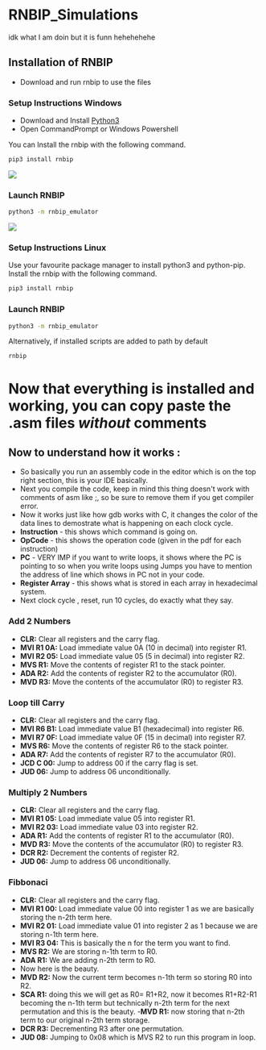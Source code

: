 # RNBIP_Simulations
idk what I am doin but it is funn hehehehehe

## Installation of RNBIP
- Download and run rnbip to use the files
### Setup Instructions Windows
  - Download and Install [Python3](https://www.python.org/downloads/)
  - Open CommandPrompt or Windows Powershell

You can Install the rnbip with the following command.
```bash
pip3 install rnbip
```
![](/docs/test.gif)

### Launch RNBIP
```bash
python3 -m rnbip_emulator
```
![](/docs/test2.gif)
### Setup Instructions Linux
Use your favourite package manager to install python3 and python-pip.   
Install the rnbip with the following command.
```bash
pip3 install rnbip
```
### Launch RNBIP
```bash
python3 -m rnbip_emulator
```
Alternatively, if installed scripts are added to path by default
```bash
rnbip
```


# Now that everything is installed and working, you can copy paste the .asm files _without_ comments

## Now to understand how it works :
- So basically you run an assembly code in the editor which is on the top right section, this is your IDE basically.
- Next you compile the code, keep in mind this thing doesn't work with comments of asm like ;, so be sure to remove them if you get compiler error.
- Now it works just like how gdb works with C, it changes the color of the data lines to demostrate what is happening on each clock cycle. 
- **Instruction** - this shows which command is going on.
- **OpCode** - this shows the operation code (given in the pdf for each instruction)
- **PC** - VERY IMP if you want to write loops, it shows where the PC is pointing to so when you write loops using Jumps you have to mention the address of line which shows in PC not in your code.
- **Register Array** - this shows what is stored in each array in hexadecimal system.
- Next clock cycle , reset, run 10 cycles, do exactly what they say.

### Add 2 Numbers 
-  **CLR:** Clear all registers and the carry flag.
- **MVI R1 0A:** Load immediate value 0A (10 in decimal) into register R1.
- **MVI R2 05:** Load immediate value 05 (5 in decimal) into register R2.
- **MVS R1:** Move the contents of register R1 to the stack pointer.
- **ADA R2:** Add the contents of register R2 to the accumulator (R0).
- **MVD R3:** Move the contents of the accumulator (R0) to register R3.

### Loop till Carry
- **CLR:** Clear all registers and the carry flag.
- **MVI R6 B1:** Load immediate value B1 (hexadecimal) into register R6.
- **MVI R7 0F:** Load immediate value 0F (15 in decimal) into register R7.
- **MVS R6:** Move the contents of register R6 to the stack pointer.
- **ADA R7:** Add the contents of register R7 to the accumulator (R0).
- **JCD C 00:** Jump to address 00 if the carry flag is set.
- **JUD 06:** Jump to address 06 unconditionally.

### Multiply 2 Numbers
- **CLR:** Clear all registers and the carry flag.
- **MVI R1 05:** Load immediate value 05 into register R1.
- **MVI R2 03:** Load immediate value 03 into register R2.
- **ADA R1:** Add the contents of register R1 to the accumulator (R0).
- **MVD R3:** Move the contents of the accumulator (R0) to register R3.
- **DCR R2:** Decrement the contents of register R2.
- **JUD 06:** Jump to address 06 unconditionally.


### Fibbonaci 
- **CLR:** Clear all registers and the carry flag.
- **MVI R1 00:** Load immediate value 00 into register 1 as we are basically storing the n-2th term here.
- **MVI R2 01:** Load immediate value 01 into register 2 as 1 because we are storing n-1th term here.
- **MVI R3 04:** This is basically the n for the term you want to find.
- **MVS R2:** We are storing n-1th term to R0.
- **ADA R1:** We are adding n-2th term to R0.
- Now here is the beauty.
- **MVD R2:** Now the current term becomes n-1th term so storing R0 into R2.
- **SCA R1:** doing this we will get as R0= R1+R2, now it becomes R1+R2-R1 becoming the n-1th term but technically n-2th term for the next permutation and this is the beauty.
-**MVD R1:** now storing that n-2th term to our original n-2th term storage.
- **DCR R3:** Decrementing R3 after one permutation.
- **JUD 08:** Jumping to 0x08 which is MVS R2 to run this program in loop.
